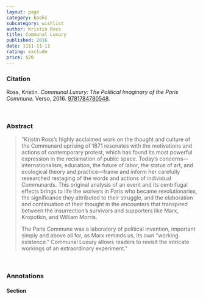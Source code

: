 ```yaml
---
layout: page
category: books
subcategory: wishlist
author: Kristin Ross
title: Communal Luxury
published: 2016
date: 1111-11-11
rating: exclude
price: $20
---
```


### Citation

Ross, Kristin. *Communal Luxury: The Political Imaginary of the Paris Commune.* Verso, 2016. [9781784780548](https://www.penguinrandomhouse.com/books/246210/communal-luxury-by-kristin-ross/9781784780548/).

<br>

### Abstract

> "Kristin Ross’s highly acclaimed work on the thought and culture of the Communard uprising of 1871 resonates with the motivations and actions of contemporary protest, which has found its most powerful expression in the reclamation of public space. Today’s concerns—internationalism, education, the future of labor, the status of art, and ecological theory and practice—frame and inform her carefully researched restaging of the words and actions of individual Communards. This original analysis of an event and its centrifugal effects brings to life the workers in Paris who became revolutionaries, the significance they attributed to their struggle, and the elaboration and continuation of their thought in the encounters that transpired between the insurrection’s survivors and supporters like Marx, Kropotkin, and William Morris.
>
> The Paris Commune was a laboratory of political invention, important simply and above all for, as Marx reminds us, its own “working existence.” Communal Luxury allows readers to revisit the intricate workings of an extraordinary experiment."

<br>

### Annotations

#### Section

<br>
